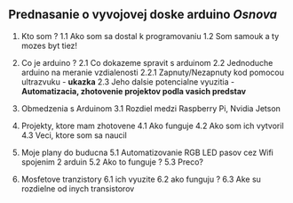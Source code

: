 ## Prednasanie o vyvojovej doske arduino *Osnova*
1. Kto som ?
1.1  Ako som sa dostal k programovaniu
1.2  Som samouk a ty mozes byt tiez!

2. Co je arduino ?
2.1 Co dokazeme spravit s arduinom
2.2 Jednoduche arduino na meranie vzdialenosti 
2.2.1 Zapnuty/Nezapnuty kod pomocou ultrazvuku - **ukazka** 
2.3 Jeho dalsie potencialne vyuzitia - **Automatizacia, zhotovenie projektov podla vasich predstav**

3. Obmedzenia s Arduinom 
3.1 Rozdiel medzi Raspberry Pi, Nvidia Jetson

4. Projekty, ktore mam zhotovene
4.1 Ako funguje
4.2 Ako som ich vytvoril
4.3 Veci, ktore som sa naucil

5. Moje plany do buducna
5.1 Automatizovanie RGB LED pasov cez Wifi spojenim 2 arduin
5.2 Ako to funguje ? 
5.3 Preco? 

6. Mosfetove tranzistory
6.1 ich vyuzite
6.2 ako funguju ? 
6.3 Ake su rozdielne od inych transistorov

